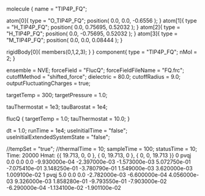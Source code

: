 <OpenMD version=1>
  <MetaData>

molecule {
  name = "TIP4P_FQ";

  atom[0]{
    type = "O_TIP4P_FQ";
    position( 0.0, 0.0, -0.6556 );
  }
  atom[1]{
    type = "H_TIP4P_FQ";
    position( 0.0, 0.75695, 0.52032 );
  }
  atom[2]{
    type = "H_TIP4P_FQ";
    position( 0.0, -0.75695, 0.52032 );
  }
  atom[3]{
    type = "M_TIP4P_FQ";
    position( 0.0, 0.0, 0.08444 );
  }

  rigidBody[0]{
    members(0,1,2,3);
  }
}
component{
  type = "TIP4P_FQ";
  nMol = 2;
}


ensemble = NVE;
forceField = "FlucQ";
forceFieldFileName = "FQ.frc";
cutoffMethod = "shifted_force";
dielectric = 80.0;
cutoffRadius = 9.0;
outputFluctuatingCharges = true;

targetTemp = 300;
targetPressure = 1.0;

tauThermostat = 1e3;
tauBarostat = 1e4;

flucQ {
 targetTemp = 1.0;
 tauThermostat = 10.0;
}


dt = 1.0;
runTime = 1e4;
useInitialTime = "false";
useInitialExtendedSystemState = "false";

//tempSet = "true";
//thermalTime = 10;
sampleTime = 100;
statusTime = 10;
  </MetaData>
  <Snapshot>
    <FrameData>
        Time: 20000
        Hmat: {{ 19.713, 0, 0 }, { 0, 19.713, 0 }, { 0, 0, 19.713 }}
    </FrameData>
    <StuntDoubles>
         0    pvqj          0.0 0.0 0.0 -9.930000e-04 -2.397000e-03 -1.573000e-03  5.072750e-01 -7.075410e-01  3.148250e-01 -3.780790e-01  1.549000e-03  3.620000e-03  1.009100e-02
         1    pvqj          5.0 0.0 0.0 -2.782000e-03 -6.600000e-04  4.056000e-03  9.326000e-03  1.858280e-01 -9.793550e-01 -7.903000e-02 -6.290000e-04 -1.134100e-02 -1.901100e-02
    </StuntDoubles>
  </Snapshot>
</OpenMD>
